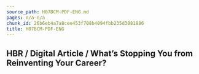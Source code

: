 ```yaml
---
source_path: H07BCM-PDF-ENG.md
pages: n/a-n/a
chunk_id: 26b6eb4a7a8cee453f708b4094fbb235d3081886
title: H07BCM-PDF-ENG
---
```

## HBR / Digital Article / What’s Stopping You from Reinventing Your Career?
